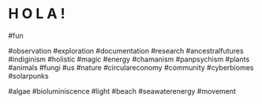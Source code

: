 # H O L A !

#fun

#observation #exploration #documentation #research
#ancestralfutures #indiginism #holistic #magic #energy #chamanism #panpsychism
#plants #animals #fungi #us #nature 
#circulareconomy #community
#cyberbiomes #solarpunks

#algae #bioluminiscence #light #beach #seawaterenergy #movement